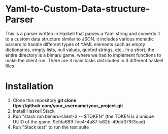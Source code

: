 # Yaml-to-Custom-Data-structure-Parser
This is a parser written in Haskell that parses a Yaml string and converts it to a custom data structure similar to JSON. it includes various monadic parsers to handle different types of YAML elements such as empty dictionaries, empty lists, null values, quoted strings, etc.. In a short, the entire directory is a bimaru game, where we had to implement functions to make the client run. There are 3 main tasks distributed in 3 different haskell files


# Installation
  1. Clone this repository **git clone ttps://github.com/your_username/your_project.git**
  2. Install Haskell Stack
  3. Run "stack run bimaru-client-3 -- $TOKEN" (the TOKEN is a unique UUID of the game: 9cfda689-fee4-4a87-b82b-49dd379f3cad)
  4. Run "Stack test" to run the test suite
  
